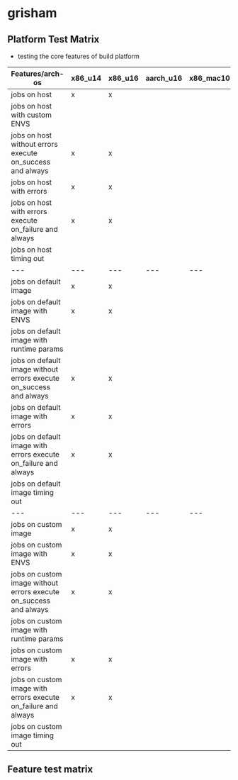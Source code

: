 # grisham

## Platform Test Matrix

- testing the core features of build platform

|Features/arch-os|x86_u14|x86_u16|aarch_u16|x86_mac10|x86_win16|
|---|---|---|---|---|---|
|jobs on host|x|x|||
|jobs on host with custom ENVS|||||
|jobs on host without errors execute on_success and always|x|x|||
|jobs on host with errors|x|x|||
|jobs on host with errors execute on_failure and always|x|x|||
|jobs on host timing out|||||
|---|---|---|---|---|---|
|jobs on default image|x|x|||
|jobs on default image with ENVS|x|x|||
|jobs on default image with runtime params|||||
|jobs on default image without errors execute on_success and always|x|x|||
|jobs on default image with errors|x|x|||
|jobs on default image with errors execute on_failure and always|x|x|||
|jobs on default image timing out|||||
|---|---|---|---|---|---|
|jobs on custom image|x|x|||
|jobs on custom image with ENVS|x|x|||
|jobs on custom image without errors execute on_success and always|x|x|||
|jobs on custom image with runtime params|||||
|jobs on custom image with errors|x|x|||
|jobs on custom image with errors execute on_failure and always|x|x|||
|jobs on custom image timing out|||||

## Feature test matrix

